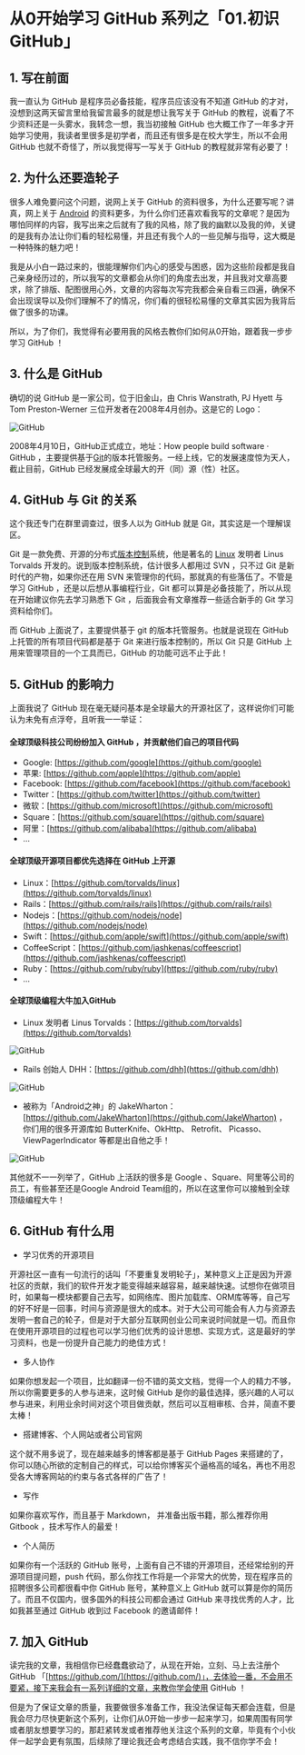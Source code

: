 # 从0开始学习 GitHub 系列之「01.初识 GitHub」

## 1. 写在前面

我一直认为 GitHub 是程序员必备技能，程序员应该没有不知道 GitHub 的才对，没想到这两天留言里给我留言最多的就是想让我写关于 GitHub 的教程，说看了不少资料还是一头雾水，我转念一想，我当初接触 GitHub 也大概工作了一年多才开始学习使用，我读者里很多是初学者，而且还有很多是在校大学生，所以不会用 GitHub 也就不奇怪了，所以我觉得写一写关于 GitHub 的教程就非常有必要了！

## 2. 为什么还要造轮子

很多人难免要问这个问题，说网上关于 GitHub 的资料很多，为什么还要写呢？讲真，网上关于 [Android](http://lib.csdn.net/base/android) 的资料更多，为什么你们还喜欢看我写的文章呢？是因为哪怕同样的内容，我写出来之后就有了我的风格，除了我的幽默以及我的帅，关键的是我有办法让你们看的轻松易懂，并且还有我个人的一些见解与指导，这大概是一种特殊的魅力吧！

我是从小白一路过来的，很能理解你们内心的感受与困惑，因为这些阶段都是我自己亲身经历过的，所以我写的文章都会从你们的角度去出发，并且我对文章高要求，除了排版、配图很用心外，文章的内容每次写完我都会亲自看三四遍，确保不会出现误导以及你们理解不了的情况，你们看的很轻松易懂的文章其实因为我背后做了很多的功课。

所以，为了你们，我觉得有必要用我的风格去教你们如何从0开始，跟着我一步步学习 GitHub ！

## 3. 什么是 GitHub

确切的说 GitHub 是一家公司，位于旧金山，由 Chris Wanstrath, PJ Hyett 与 Tom Preston-Werner 三位开发者在2008年4月创办。这是它的 Logo：

![GitHub](images/github_01.png)

2008年4月10日，GitHub正式成立，地址：How people build software · GitHub ，主要提供基于[Git](http://lib.csdn.net/base/git)的版本托管服务。一经上线，它的发展速度惊为天人，截止目前，GitHub 已经发展成全球最大的开（同）源（性）社区。

## 4. GitHub 与 Git 的关系

这个我还专门在群里调查过，很多人以为 GitHub 就是 Git，其实这是一个理解误区。

Git 是一款免费、开源的分布式[版本控制](http://lib.csdn.net/base/git)系统，他是著名的 [Linux](http://lib.csdn.net/base/linux) 发明者 Linus Torvalds 开发的。说到版本控制系统，估计很多人都用过 SVN ，只不过 Git 是新时代的产物，如果你还在用 SVN 来管理你的代码，那就真的有些落伍了。不管是学习 GitHub ，还是以后想从事编程行业，Git 都可以算是必备技能了，所以从现在开始建议你先去学习熟悉下 Git ，后面我会有文章推荐一些适合新手的 Git 学习资料给你们。

而 GitHub 上面说了，主要提供基于 git 的版本托管服务。也就是说现在 GitHub 上托管的所有项目代码都是基于 Git 来进行版本控制的，所以 Git 只是 GitHub 上用来管理项目的一个工具而已，GitHub 的功能可远不止于此！

## 5. GitHub 的影响力

上面我说了 GitHub 现在毫无疑问基本是全球最大的开源社区了，这样说你们可能认为未免有点浮夸，且听我一一举证：

#### 全球顶级科技公司纷纷加入 GitHub ，并贡献他们自己的项目代码

- Google: [https://github.com/google](https://github.com/google)
- 苹果: [https://github.com/apple](https://github.com/apple)
- Facebook: [https://github.com/facebook](https://github.com/facebook)
- Twitter：[https://github.com/twitter](https://github.com/twitter)
- 微软：[https://github.com/microsoft](https://github.com/microsoft)
- Square：[https://github.com/square](https://github.com/square)
- 阿里：[https://github.com/alibaba](https://github.com/alibaba)
- …

#### 全球顶级开源项目都优先选择在 GitHub 上开源

- Linux：[https://github.com/torvalds/linux](https://github.com/torvalds/linux)
- Rails：[https://github.com/rails/rails](https://github.com/rails/rails)
- Nodejs：[https://github.com/nodejs/node](https://github.com/nodejs/node)
- Swift：[https://github.com/apple/swift](https://github.com/apple/swift)
- CoffeeScript：[https://github.com/jashkenas/coffeescript](https://github.com/jashkenas/coffeescript)
- Ruby：[https://github.com/ruby/ruby](https://github.com/ruby/ruby)
- …

#### 全球顶级编程大牛加入GitHub

- Linux 发明者 Linus Torvalds：[https://github.com/torvalds](https://github.com/torvalds)

![GitHub](images/github_02.png)

- Rails 创始人 DHH：[https://github.com/dhh](https://github.com/dhh)

![GitHub](images/github_03.png)

- 被称为「Android之神」的 JakeWharton：[https://github.com/JakeWharton](https://github.com/JakeWharton) ， 你们用的很多开源库如 ButterKnife、OkHttp、 Retrofit、 Picasso、ViewPagerIndicator 等都是出自他之手！

![GitHub](images/github_04.png)

其他就不一一列举了，GitHub 上活跃的很多是 Google 、Square、阿里等公司的员工，有些甚至还是Google Android Team组的，所以在这里你可以接触到全球顶级编程大牛！

## 6. GitHub 有什么用

- 学习优秀的开源项目

开源社区一直有一句流行的话叫「不要重复发明轮子」，某种意义上正是因为开源社区的贡献，我们的软件开发才能变得越来越容易，越来越快速。试想你在做项目时，如果每一模块都要自己去写，如网络库、图片加载库、ORM库等等，自己写的好不好是一回事，时间与资源是很大的成本。对于大公司可能会有人力与资源去发明一套自己的轮子，但是对于大部分互联网创业公司来说时间就是一切。而且你在使用开源项目的过程也可以学习他们优秀的设计思想、实现方式，这是最好的学习资料，也是一份提升自己能力的绝佳方式！

- 多人协作

如果你想发起一个项目，比如翻译一份不错的英文文档，觉得一个人的精力不够，所以你需要更多的人参与进来，这时候 GitHub 是你的最佳选择，感兴趣的人可以参与进来，利用业余时间对这个项目做贡献，然后可以互相审核、合并，简直不要太棒！

- 搭建博客、个人网站或者公司官网

这个就不用多说了，现在越来越多的博客都是基于 GitHub Pages 来搭建的了，你可以随心所欲的定制自己的样式，可以给你博客买个逼格高的域名，再也不用忍受各大博客网站的约束与各式各样的广告了！

- 写作

如果你喜欢写作，而且基于 Markdown， 并准备出版书籍，那么推荐你用 Gitbook ，技术写作人的最爱！

- 个人简历

如果你有一个活跃的 GitHub 账号，上面有自己不错的开源项目，还经常给别的开源项目提问题，push 代码，那么你找工作将是一个非常大的优势，现在程序员的招聘很多公司都很看中你 GitHub 账号，某种意义上 GitHub 就可以算是你的简历了。而且不仅国内，很多国外的科技公司都会通过 GitHub 来寻找优秀的人才，比如我甚至通过 GitHub 收到过 Facebook 的邀请邮件！

## 7. 加入 GitHub

读完我的文章，我相信你已经蠢蠢欲动了，从现在开始，立刻、马上去注册个 GitHub 「[https://github.com/](https://github.com/)」，去体验一番，不会用不要紧，接下来我会有一系列详细的文章，来教你学会使用 GitHub ！

但是为了保证文章的质量，我要做很多准备工作，我没法保证每天都会连载，但是我会尽力尽快更新这个系列，让你们从0开始一步步一起来学习，如果周围有同学或者朋友想要学习的，那赶紧转发或者推荐他关注这个系列的文章，毕竟有个小伙伴一起学会更有氛围，后续除了理论我还会考虑结合实践，我不信你学不会！

